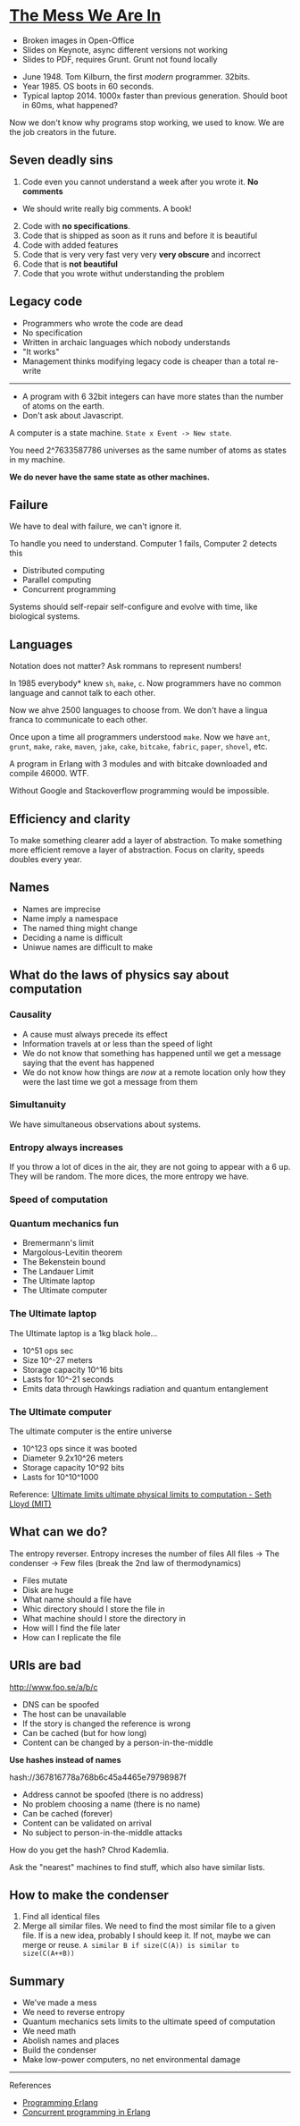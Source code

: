 # [The Mess We Are In](https://www.youtube.com/watch?v=lKXe3HUG2l4)

- Broken images in Open-Office
- Slides on Keynote, async different versions not working
- Slides to PDF, requires Grunt. Grunt not found locally

* June 1948. Tom Kilburn, the first _modern_ programmer. 32bits.
* Year 1985. OS boots in 60 seconds.
* Typical laptop 2014. 1000x faster than previous generation. Should boot in 60ms, what happened?

Now we don't know why programs stop working, we used to know.
We are the job creators in the future.

## Seven deadly sins
1. Code even you cannot understand a week after you wrote it. **No comments**
  - We should write really big comments. A book!
2. Code with **no specifications**.
3. Code that is shipped as soon as it runs and before it is beautiful
4. Code with added features
5. Code that is very very fast very very **very obscure** and incorrect
6. Code that is **not beautiful**
7. Code that you wrote withut understanding the problem

## Legacy code
* Programmers who wrote the code are dead
* No specification
* Written in archaic languages which nobody understands
* "It works"
* Management thinks modifying legacy code is cheaper than a total re-write

---

* A program with 6 32bit integers can have more states than the number of atoms on the earth.
* Don't ask about Javascript.

A computer is a state machine. `State x Event -> New state`.

You need 2^7633587786 universes as the same number of atoms as states in my machine.

**We do never have the same state as other machines.**

## Failure

We have to deal with failure, we can't ignore it.

To handle  you need to understand. Computer 1 fails, Computer 2 detects this
* Distributed computing
* Parallel computing
* Concurrent programming

Systems should self-repair self-configure and evolve with time, like biological systems.

## Languages

Notation does not matter? Ask rommans to represent numbers!

In 1985 everybody* knew `sh`, `make`, `c`. Now programmers have no common language and cannot talk to each other.

Now we ahve 2500 languages to choose from. We don't have a lingua franca to communicate to each other.

Once upon a time all programmers understood `make`. Now we have `ant`, `grunt`, `make`, `rake`, `maven`, `jake`, `cake`, `bitcake`, `fabric`, `paper`, `shovel`, etc.

A program in Erlang with 3 modules and with bitcake downloaded and compile 46000. WTF.

Without Google and Stackoverflow programming would be impossible.

## Efficiency and clarity

To make something clearer add a layer of abstraction. To make something more efficient remove a layer of abstraction. Focus on clarity, speeds doubles every year.

## Names
* Names are imprecise
* Name imply a namespace
* The named thing might change
* Deciding a name is difficult
* Uniwue names are difficult to make

## What do the laws of physics say about computation

### Causality

* A cause must always precede its effect
* Information travels at or less than the speed of light
* We do not know that something has happened until we get a message saying that the event has happened
* We do not know how things are _now_ at a remote location only  how they were the last time we got a message from them

### Simultanuity

We have simultaneous observations about systems.

### Entropy always increases

If you throw a lot of dices in the air, they are not going to appear with a 6 up. They will be random. The more dices, the more entropy we have.

### Speed of computation

### Quantum mechanics fun

* Bremermann's limit
* Margolous-Levitin theorem
* The Bekenstein bound
* The Landauer Limit
* The Ultimate laptop
* The Ultimate computer

### The Ultimate laptop

The Ultimate laptop is a 1kg black hole...
* 10^51 ops sec
* Size 10^-27 meters
* Storage capacity 10^16 bits
* Lasts for 10^-21 seconds
* Emits data through Hawkings radiation and quantum entanglement

### The Ultimate computer

The ultimate computer is the entire universe
* 10^123 ops since it was booted
* Diameter 9.2x10^26 meters
* Storage capacity 10^92 bits
* Lasts for 10^10^1000

Reference: [Ultimate limits ultimate physical limits to computation - Seth Lloyd (MIT)](http://arxiv.org/abs/quant-ph/9908043)

## What can we do?

The entropy reverser. Entropy increses the number of files
All files -> The condenser -> Few files (break the 2nd law of thermodynamics)

* Files mutate
* Disk are huge
* What name should a file have
* Whic directory should I store the file in
* What machine should I store the directory in
* How will I find the file later
* How can I replicate the file

## URIs are bad

http://www.foo.se/a/b/c

* DNS can be spoofed
* The host can be unavailable
* If the story is changed the reference is wrong
* Can be cached (but for how long)
* Content can be changed by a person-in-the-middle

**Use hashes instead of names**

hash://367816778a768b6c45a4465e79798987f

* Address cannot be spoofed (there is no address)
* No problem choosing a name (there is no name)
* Can be cached (forever)
* Content can be validated on arrival
* No subject to person-in-the-middle attacks

How do you get the hash? Chrod Kademlia.

Ask the "nearest" machines to find stuff, which also have similar lists.

## How to make the condenser

1. Find all identical files
2. Merge all similar files. We need to find the most  similar file to a given file. If is a new idea, probably I should keep it. If not, maybe we can merge or reuse. `A similar B if size(C(A)) is similar to size(C(A++B))`

## Summary

* We've made a mess
* We need to reverse entropy
* Quantum mechanics sets limits to the ultimate speed of computation
* We need math
* Abolish names and places
* Build the condenser
* Make low-power computers, no net environmental damage

---

References
* [Programming Erlang](https://www.goodreads.com/book/show/38813666-programming-erlang)
* [Concurrent programming in Erlang](https://www.goodreads.com/book/show/808815.Concurrent_Programming_ERLANG)